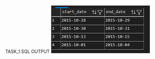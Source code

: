 TASK_1.SQL OUTPUT ![image alt]( https://github.com/notkumarsaurav/CSI-TASK-C/blob/a47354b7e982bfeac1538668c66968ce1f57554c/Screenshot%202025-06-21%20130358.png)
